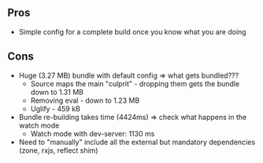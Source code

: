 ## Pros
* Simple config for a complete build once you know what you are doing

## Cons
* Huge (3.27 MB) bundle with default config => what gets bundled???
    * Source maps the main "culprit" - dropping them gets the bundle down to 1.31 MB
    * Removing eval - down to 1.23 MB
    * Uglify - 459 kB
* Bundle re-building takes time (4424ms) => check what happens in the watch mode
    * Watch mode with dev-server: 1130 ms
* Need to "manually" include all the external but mandatory dependencies (zone, rxjs, reflect shim)